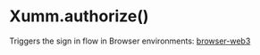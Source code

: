 # Xumm.authorize()

Triggers the sign in flow in Browser environments: [browser-web3](../../environments/browser-web3/ "mention")
